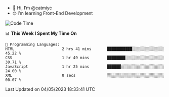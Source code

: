 - 👋 Hi, I’m @catmiyc
- 🤓 I’m learning Front-End Development

<!---
catmiyc/catmiyc is a ✨ special ✨ repository because its `README.md` (this file) appears on your GitHub profile.
You can click the Preview link to take a look at your changes.
--->


<!--START_SECTION:waka-->
![Code Time](http://img.shields.io/badge/Code%20Time-165%20hrs%2025%20mins-blue)

📊 **This Week I Spent My Time On** 

```text
💬 Programming Languages: 
HTML                     2 hrs 41 mins       ███████████░░░░░░░░░░░░░░   45.22 % 
CSS                      1 hr 49 mins        ████████░░░░░░░░░░░░░░░░░   30.71 % 
JavaScript               1 hr 25 mins        ██████░░░░░░░░░░░░░░░░░░░   24.00 % 
XML                      0 secs              ░░░░░░░░░░░░░░░░░░░░░░░░░   00.07 % 
```


 Last Updated on 04/05/2023 18:33:41 UTC
<!--END_SECTION:waka-->
